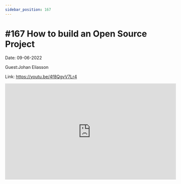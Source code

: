 ```yaml
---
sidebar_position: 167
---
```


# #167 How to build an Open Source Project

Date: 09-06-2022

Guest:Johan Eliasson

Link: https://youtu.be/4f8QgvV7Lr4

<iframe width="560" height="315" src="https://www.youtube.com/embed/4f8QgvV7Lr4" title="YouTube video player" frameborder="0" allow="accelerometer; autoplay; clipboard-write; encrypted-media; gyroscope; picture-in-picture; web-share" allowfullscreen></iframe>